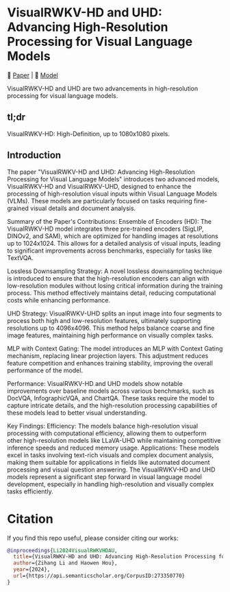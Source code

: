 # VisualRWKV-HD and UHD: Advancing High-Resolution Processing for Visual Language Models
📖 [Paper](https://arxiv.org/html/2410.11665) | 🤗 [Model](https://huggingface.co/howard-hou/visualrwkv-6)

VisualRWKV-HD and UHD are two advancements in high-resolution processing for visual language models.

## tl;dr
VisualRWKV-HD: High-Definition, up to 1080x1080 pixels.

## Introduction

The paper "VisualRWKV-HD and UHD: Advancing High-Resolution Processing for Visual Language Models" introduces two advanced models, VisualRWKV-HD and VisualRWKV-UHD, designed to enhance the processing of high-resolution visual inputs within Visual Language Models (VLMs). These models are particularly focused on tasks requiring fine-grained visual details and document analysis.

Summary of the Paper's Contributions:
Ensemble of Encoders (HD): The VisualRWKV-HD model integrates three pre-trained encoders (SigLIP, DINOv2, and SAM), which are optimized for handling images at resolutions up to 1024x1024. This allows for a detailed analysis of visual inputs, leading to significant improvements across benchmarks, especially for tasks like TextVQA.

Lossless Downsampling Strategy: A novel lossless downsampling technique is introduced to ensure that the high-resolution encoders can align with low-resolution modules without losing critical information during the training process. This method effectively maintains detail, reducing computational costs while enhancing performance.

UHD Strategy: VisualRWKV-UHD splits an input image into four segments to process both high and low-resolution features, ultimately supporting resolutions up to 4096x4096. This method helps balance coarse and fine image features, maintaining high performance on visually complex tasks.

MLP with Context Gating: The model introduces an MLP with Context Gating mechanism, replacing linear projection layers. This adjustment reduces feature competition and enhances training stability, improving the overall performance of the model.

Performance: VisualRWKV-HD and UHD models show notable improvements over baseline models across various benchmarks, such as DocVQA, InfographicVQA, and ChartQA. These tasks require the model to capture intricate details, and the high-resolution processing capabilities of these models lead to better visual understanding.

Key Findings:
Efficiency: The models balance high-resolution visual processing with computational efficiency, allowing them to outperform other high-resolution models like LLaVA-UHD while maintaining competitive inference speeds and reduced memory usage.
Applications: These models excel in tasks involving text-rich visuals and complex document analysis, making them suitable for applications in fields like automated document processing and visual question answering.
The VisualRWKV-HD and UHD models represent a significant step forward in visual language model development, especially in handling high-resolution and visually complex tasks efficiently.

# Citation
If you find this repo useful, please consider citing our works:
```bib
@inproceedings{Li2024VisualRWKVHDAU,
  title={VisualRWKV-HD and UHD: Advancing High-Resolution Processing for Visual Language Models},
  author={Zihang Li and Haowen Hou},
  year={2024},
  url={https://api.semanticscholar.org/CorpusID:273350770}
}
```

